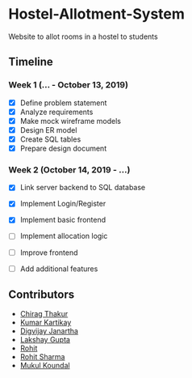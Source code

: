 # Hostel-Allotment-System
Website to allot rooms in a hostel to students


## Timeline

### Week 1 (... - October 13, 2019)
- [X] Define problem statement 
- [X] Analyze requirements
- [X] Make mock wireframe models
- [X] Design ER model
- [X] Create SQL tables
- [X] Prepare design document

### Week 2 (October 14, 2019 - ...)
- [X] Link server backend to SQL database
- [X] Implement Login/Register
- [X] Implement basic frontend
- [ ] Implement allocation logic
- [ ] Improve frontend
- [ ] Add additional features


## Contributors
- [Chirag Thakur](https://github.com/chirag11032000)
- [Kumar Kartikay](https://github.com/kartikay26)
- [Digvijay Janartha](https://github.com/digu-007)
- [Lakshay Gupta](https://github.com/lakshaygpt28)
- [Rohit](https://github.com/rohit645)
- [Rohit Sharma](https://github.com/RaOne009)
- [Mukul Koundal](https://github.com/rohit645)
